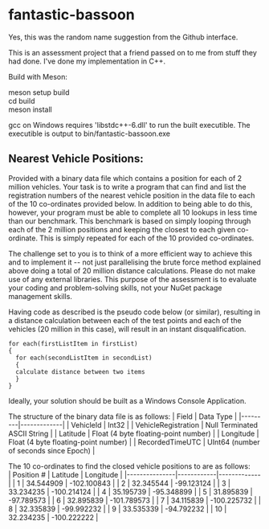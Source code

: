 # fantastic-bassoon
Yes, this was the random name suggestion from the Github interface.

This is an assessment project that a friend passed on to me from stuff they had done. I've done my implementation in C++.

Build with Meson:

meson setup build<br>
cd build<br>
meson install

gcc on Windows requires 'libstdc++-6.dll' to run the built executible.
The executible is output to bin/fantastic-bassoon.exe

## Nearest Vehicle Positions:

Provided with a binary data file which contains a position for each of 2 million vehicles. Your task is to write a program that can find and list the registration numbers of the nearest vehicle position in the data file to each of the 10 co-ordinates provided below. In addition to being able to do this, however, your program must be able to complete all 10 lookups in less time than our benchmark. This benchmark is based on simply looping through each of the 2 million positions and keeping the closest to each given co-ordinate. This is simply repeated for each of the 10 provided co-ordinates.

The challenge set to you is to think of a more efficient way to achieve this and to implement it -- not just parallelising the brute force method explained above doing a total of 20 million distance calculations. Please do not make use of any external libraries. This purpose of the assessment is to evaluate your coding and problem-solving skills, not your NuGet package management skills.

Having code as described is the pseudo code below (or similar), resulting in a distance calculation between each of the test points and each of the vehicles (20 million in this case), will result in an instant disqualification.
```
for each(firstListItem in firstList)
{
  for each(secondListItem in secondList)
  {
  calculate distance between two items
  }
}
```

Ideally, your solution should be built as a Windows Console Application.

The structure of the binary data file is as follows:
|  Field  |  Data Type  |
|---------|-------------|
|  VehicleId  |  Int32  |
|  VehicleRegistration  |  Null Terminated ASCII String  |
|  Latitude  |  Float (4 byte floating-point number)  |
|  Longitude  |  Float (4 byte floating-point number)  |
|  RecordedTimeUTC  |  UInt64 (number of seconds since Epoch)  |

The 10 co-ordinates to find the closed vehicle positions to are as follows:<br>
|  Position  #  |  Latitude  |  Longitude  |
|---------------|------------|-------------|
|  1  |  34.544909  |  -102.100843  |
|  2  |  32.345544  |  -99.123124  |
|  3  |  33.234235  |  -100.214124  |
|  4  |  35.195739  |  -95.348899  |
|  5  |  31.895839  |  -97.789573  |
|  6  |  32.895839  |  -101.789573  |
|  7  |  34.115839  |  -100.225732  |
|  8  |  32.335839  |  -99.992232  |
|  9  |  33.535339  |  -94.792232  |
|  10  |  32.234235  |  -100.222222  |
